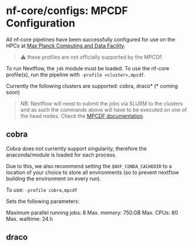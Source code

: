 # nf-core/configs: MPCDF Configuration

All nf-core pipelines have been successfully configured for use on the HPCs at [Max Planck Computing and Data Facility](https://www.mpcdf.mpg.de/).

> :warning: these profiles are not officially supported by the MPCDF.

To run Nextflow, the `jdk` module must be loaded. To use the nf-core profile(s), run the pipeline with `-profile <cluster>,mpcdf`.

Currently the following clusters are supported: cobra, draco\* (\* coming soon)

>NB: Nextflow will need to submit the jobs via SLURM to the clusters and as such the commands above will have to be executed on one of the head nodes. Check the [MPCDF documentation](https://www.mpcdf.mpg.de/services/computing).

## cobra

Cobra does not currently support singularity, therefore the anaconda/module is loaded for each process.

Due to this, we also recommend setting the `$NXF_CONDA_CACHEDIR` to a location of your choice to store all environments (so to prevent nextflow building the environment on every run).

To use: `-profile cobra,mpcdf`

Sets the following parameters:

Maximum parallel running jobs: 8
Max. memory: 750.GB
Max. CPUs: 80
Max. walltime: 24.h

## draco
